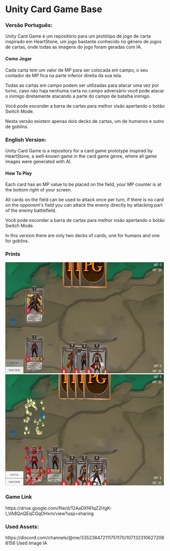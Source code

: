 # Unity Card Game Base

<h3>Versão Português:</h3>

Unity Card Game é um repositório para um protótipo de jogo de carta inspirado em HeartStone, um jogo bastante conhecido no gênero de jogos de cartas, onde todas as imagens do jogo foram geradas com IA.

<h4>Como Jogar</h4>
<p>Cada carta tem um valor de MP para ser colocada em campo, o seu contador de MP fica na parte inferior direita da sua tela.</p>
<p>Todas as cartas em campo podem ser utilizadas para atacar uma vez por turno, caso não haja nenhuma carta no campo adversário você pode atacar o inimigo diretamente atacando a parte do campo de batalha inimigo. </p>
<p>Você pode esconder a barra de cartas para melhor visão apertando o botão Switch Mode.</p>
<p>Nesta versão existem apenas dois decks de cartas, um de humanos e outro de goblins.</p>

<h3>English Version:</h3> 

Unity Card Game is a repository for a card game prototype inspired by HeartStone, a well-known game in the card game genre, where all game images were generated with AI.

<h4>How To Play</h4>

<p>Each card has an MP value to be placed on the field, your MP counter is at the bottom right of your screen.</p>
<p>All cards on the field can be used to attack once per turn, if there is no card on the opponent's field you can attack the enemy directly by attacking part of the enemy battlefield.</p>
<p>Você pode esconder a barra de cartas para melhor visão apertando o botão Switch Mode.</p>
<p>In this version there are only two decks of cards, one for humans and one for goblins.</p>

<h3>Prints</h3>
<div >
  <img src="https://github.com/Romulo1209/Unity-Card-Game/blob/main/Screenshots/Screen1.png" width=500px height=350px>
  <img src="https://github.com/Romulo1209/Unity-Card-Game/blob/main/Screenshots/Screen2.png" width=500px height=350px>
</div>

<h3>Game Link</h3>
https://drive.google.com/file/d/12AaDXf41qZ2HgK-I_VA8QnQEqCGqOHxm/view?usp=sharing

<h3>Used Assets:</h3>
https://discord.com/channels/@me/335238472111751170/1071323106272088156 Used Image IA

